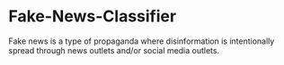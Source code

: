 # Fake-News-Classifier

Fake news is a type of propaganda where disinformation is intentionally spread through news outlets and/or social media outlets.
